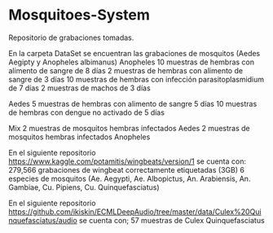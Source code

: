 # Mosquitoes-System

Repositorio de grabaciones tomadas.

En la carpeta DataSet se encuentran las grabaciones de mosquitos (Aedes Aegipty y Anopheles albimanus)
Anopheles
  10 muestras de hembras con alimento de sangre de 8 días 
  2 muestras de hembras con alimento de sangre de 3 días 
  10 muestras de hembras con infección parasitoplasmidium de 7 días
  2 muestras de machos de 3 días
  
Aedes
  5 muestras de hembras con alimento de sangre 5 días
  10 muestras de hembras con dengue no activado de 5 días
 
Mix
  2 muestras de mosquitos hembras infectados Aedes
  2 muestras de mosquitos hembras infectados Anopheles
  
En el siguiente repositorio https://www.kaggle.com/potamitis/wingbeats/version/1 se cuenta con:
  279,566 grabaciones de wingbeat correctamente etiquetadas (3GB)
  6 especies de mosquitos (Ae. Aegypti, Ae. Albopictus, An. Arabiensis, An. Gambiae, Cu. Pipiens, Cu. Quinquefasciatus)
  
En el siguiente repositorio https://github.com/ikiskin/ECMLDeepAudio/tree/master/data/Culex%20Quinquefasciatus/audio se cuenta con;
  57 muestras de Culex Quinquefasciatus


  
